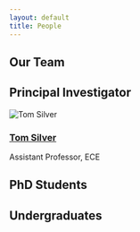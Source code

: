 ```yaml
---
layout: default
title: People
---
```


<section class="content-section">
  <h1>Our Team</h1>

  <h2>Principal Investigator</h2>
  <div class="pi-container">
    <div class="person">
      <div class="person-image">
        <img src="{{ '/assets/images/team/tom-silver.webp' | relative_url }}" alt="Tom Silver">
      </div>
      <div class="person-info">
        <h3><a href="https://tomsilver.github.io/">Tom Silver</a></h3>
        <p>Assistant Professor, ECE</p>
      </div>
    </div>
  </div>

  <h2>PhD Students</h2>
  <div class="people-grid">
    <!-- Template for PhD students -->
    <!-- 
    <div class="person">
      <div class="person-image">
        <img src="{{ '/assets/images/team/student-name.jpg' | relative_url }}" alt="Student Name">
      </div>
      <div class="person-info">
        <h3><a href="https://student-website.com">Student Name</a></h3>
        <p>Research focus</p>
      </div>
    </div>
    -->
  </div>

  <h2>Undergraduates</h2>
  <div class="people-grid">
    <!-- Template for undergraduates -->
    <!-- 
    <div class="person">
      <div class="person-image">
        <img src="{{ '/assets/images/team/student-name.jpg' | relative_url }}" alt="Student Name">
      </div>
      <div class="person-info">
        <h3><a href="https://student-website.com">Student Name</a></h3>
        <p>Class of YYYY, Major</p>
      </div>
    </div>
    -->
  </div>
</section>
